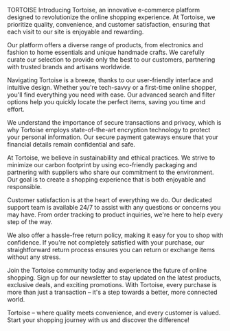 TORTOISE
Introducing Tortoise, an innovative e-commerce platform designed to revolutionize the online shopping experience. At Tortoise, we prioritize quality, convenience, and customer satisfaction, 
ensuring that each visit to our site is enjoyable and rewarding.

Our platform offers a diverse range of products, from electronics and fashion to home essentials and unique handmade crafts.
We carefully curate our selection to provide only the best to our customers, partnering with trusted brands and artisans worldwide.

Navigating Tortoise is a breeze, thanks to our user-friendly interface and intuitive design. 
Whether you're tech-savvy or a first-time online shopper, you'll find everything you need with ease. Our advanced search and filter options help you quickly locate the perfect items, saving you time and effort.

We understand the importance of secure transactions and privacy,
which is why Tortoise employs state-of-the-art encryption technology to protect your personal information. Our secure payment gateways ensure that your financial details remain confidential and safe.

At Tortoise, we believe in sustainability and ethical practices. We strive to minimize our carbon footprint by using eco-friendly packaging and partnering with suppliers who share our 
commitment to the environment. Our goal is to create a shopping experience that is both enjoyable and responsible.

Customer satisfaction is at the heart of everything we do. Our dedicated support team is available 24/7 to assist with any questions or concerns
you may have. From order tracking to product inquiries, we're here to help every step of the way.

We also offer a hassle-free return policy, making it easy for you to shop with confidence. If you're not completely satisfied with your
purchase, our straightforward return process ensures you can return or exchange items without any stress.

Join the Tortoise community today and experience the future of online shopping. Sign up for our newsletter to stay updated on the 
latest products, exclusive deals, and exciting promotions. With Tortoise, every purchase is more than just a transaction – it's a step towards a better, more connected world.

Tortoise – where quality meets convenience, and every customer is valued. Start your shopping journey with us and discover the difference!
